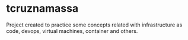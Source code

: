 # tcruznamassa
Project created to practice some concepts related with infrastructure as code, devops, virtual machines, container and others.

